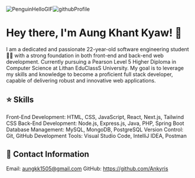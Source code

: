 ![PenguinHelloGIF](https://github.com/Ankyris/Ankyris/assets/85355029/7b3cbf4c-32b8-49bf-b289-714c1879a248)![githubProfile](https://github.com/Ankyris/Ankyris/assets/85355029/b9db6f85-dd5e-4002-9347-d75362ce2c05)


# Hey there, I'm Aung Khant Kyaw! 👋

I am a dedicated and passionate 22-year-old software engineering student 🧑‍💻 with a strong foundation in both front-end and back-end web development. Currently pursuing a Pearson Level 5 Higher Diploma in Computer Science at Lithan EduClassS University. My goal is to leverage my skills and knowledge to become a proficient full stack developer, capable of delivering robust and innovative web applications.

## ⭐ Skills

Front-End Development: HTML, CSS, JavaScript, React, Next.js, Tailwind CSS
Back-End Development: Node.js, Express.js, Java, PHP, Spring Boot
Database Management: MySQL, MongoDB, PostgreSQL
Version Control: Git, GitHub
Development Tools: Visual Studio Code, IntelliJ IDEA, Postman


## 📩 Contact Information 

Email: aungkk1505@gmail.com
GitHub: https://github.com/Ankyris
